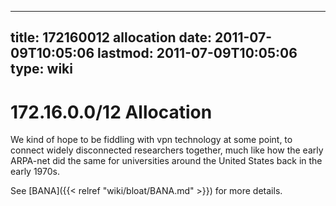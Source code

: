 
---
title: 172160012 allocation
date: 2011-07-09T10:05:06
lastmod: 2011-07-09T10:05:06
type: wiki
---
172.16.0.0/12 Allocation
========================

We kind of hope to be fiddling with vpn technology at some point, to
connect widely disconnected researchers together, much like how the
early ARPA-net did the same for universities around the United States
back in the early 1970s.

See [BANA]({{< relref "wiki/bloat/BANA.md" >}}) for more details.
